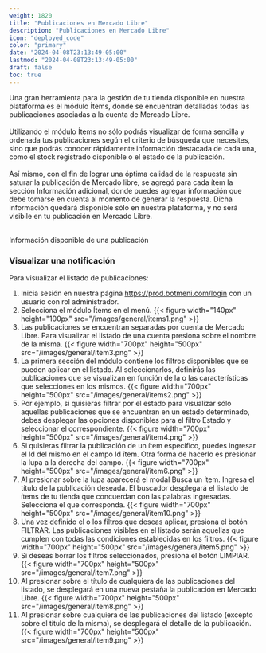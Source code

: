 ```yaml
---
weight: 1820
title: "Publicaciones en Mercado Libre"
description: "Publicaciones en Mercado Libre"
icon: "deployed_code"
color: "primary"
date: "2024-04-08T23:13:49-05:00"
lastmod: "2024-04-08T23:13:49-05:00"
draft: false
toc: true
---
```

Una gran herramienta para la gestión de tu tienda disponible en nuestra plataforma es el módulo Ítems, donde se encuentran detalladas todas las publicaciones asociadas a la cuenta de Mercado Libre. <br></br>
Utilizando el módulo Ítems no sólo podrás visualizar de forma sencilla y ordenada tus publicaciones según el criterio de búsqueda que necesites, sino que podrás conocer rápidamente información destacada de cada una, como el stock registrado disponible o el estado de la publicación.<br></br>
Así mismo, con el fin de lograr una óptima calidad de la respuesta sin saturar la publicación de Mercado libre, se agregó para cada ítem la sección Información adicional, donde puedes agregar información que debe tomarse en cuenta al momento de generar la respuesta. Dicha información quedará disponible sólo en nuestra plataforma, y no será visibile en tu publicación en Mercado Libre. <br></br>

Información disponible de una publicación

### Visualizar una notificación
Para visualizar el listado de publicaciones:
1. Inicia sesión en nuestra página <https://prod.botmeni.com/login> con un usuario con rol administrador.
2. Selecciona el módulo Ítems en el menú.
{{< figure width="140px" height="100px" src="/images/general/items1.png" >}}
3. Las publicaciones se encuentran separadas por cuenta de Mercado Libre. Para visualizar el listado de una cuenta presiona sobre el nombre de la misma.
{{< figure width="700px" height="500px" src="/images/general/item3.png" >}}
3. La primera sección del módulo contiene los filtros disponibles que se pueden aplicar en el listado. Al seleccionarlos, definirás las publicaciones que se visualizan en función de la o las características que selecciones en los mismos. 
{{< figure width="700px" height="500px" src="/images/general/items2.png" >}}
4. Por ejemplo, si quisieras filtrar por el estado para visualizar sólo aquellas publicaciones que se encuentran en un estado determinado, debes desplegar las opciones disponibles para el filtro Estado y seleccionar el correspondiente.
{{< figure width="700px" height="500px" src="/images/general/item4.png" >}}
5. Si quisieras filtrar la publicación de un ítem específico, puedes ingresar el Id del mismo en el campo Id ítem. Otra forma de hacerlo es presionar la lupa a la derecha del campo.
{{< figure width="700px" height="500px" src="/images/general/item6.png" >}}
6. Al presionar sobre la lupa aparecerá el modal Busca un ítem. Ingresa el título de la publicación deseada. El buscador desplegará el listado de ítems de tu tienda que concuerdan con las palabras ingresadas. Selecciona el que corresponda.
{{< figure width="700px" height="500px" src="/images/general/item10.png" >}}
7. Una vez definido el o los filtros que deseas aplicar, presiona el botón FILTRAR. Las publicaciones visibles en el listado serán aquellas que cumplen con todas las condiciones establecidas en los filtros.
{{< figure width="700px" height="500px" src="/images/general/item5.png" >}}
7. Si deseas borrar los filtros seleccionados, presiona el botón LIMPIAR.
{{< figure width="700px" height="500px" src="/images/general/item7.png" >}}
8. Al presionar sobre el título de cualquiera de las publicaciones del listado, se desplegará en una nueva pestaña la publicación en Mercado Libre.
{{< figure width="700px" height="500px" src="/images/general/item8.png" >}}
9. Al presionar sobre cualquiera de las publicaciones del listado (excepto sobre el título de la misma), se desplegará el detalle de la publicación.
{{< figure width="700px" height="500px" src="/images/general/item9.png" >}}



